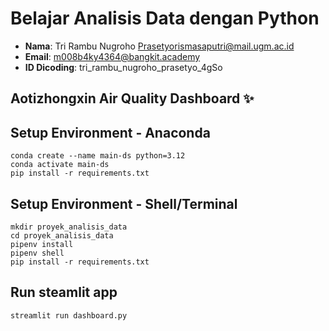 # Belajar Analisis Data dengan Python 

- **Nama**: Tri Rambu Nugroho Prasetyorismasaputri@mail.ugm.ac.id
- **Email**: [m008b4ky4364@bangkit.academy](mailto:m008b4ky4364@bangkit.academy)
- **ID Dicoding**: tri_rambu_nugroho_prasetyo_4gSo

## Aotizhongxin Air Quality Dashboard ✨

## Setup Environment - Anaconda

```
conda create --name main-ds python=3.12
conda activate main-ds
pip install -r requirements.txt
```


## Setup Environment - Shell/Terminal

```
mkdir proyek_analisis_data
cd proyek_analisis_data
pipenv install
pipenv shell
pip install -r requirements.txt
```

## Run steamlit app

```
streamlit run dashboard.py
```
